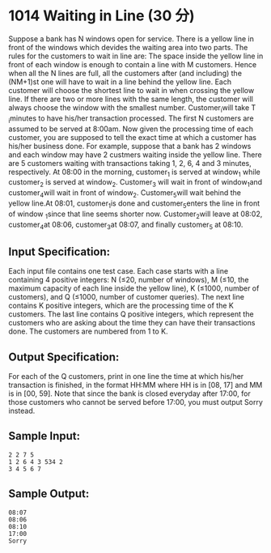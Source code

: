 # 1014 Waiting in Line (30 分)

Suppose a bank has N windows open for service. There is a yellow line in front of the windows which devides the waiting area into two parts. The rules for the customers to wait in line are:
The space inside the yellow line in front of each window is enough to contain a line with M customers. Hence when all the N lines are full, all the customers after (and including) the (NM+1)st one will have to wait in a line behind the yellow line.
Each customer will choose the shortest line to wait in when crossing the yellow line. If there are two or more lines with the same length, the customer will always choose the window with the smallest number.
Customer<sub>i</sub>will take T<sub>​i</sub>minutes to have his/her transaction processed.
The first N customers are assumed to be served at 8:00am.
Now given the processing time of each customer, you are supposed to tell the exact time at which a customer has his/her business done.
For example, suppose that a bank has 2 windows and each window may have 2 custmers waiting inside the yellow line. There are 5 customers waiting with transactions taking 1, 2, 6, 4 and 3 minutes, respectively. At 08:00 in the morning, customer​​<sub>1</sub>
​​is served at window<sub>​1</sub>
​​while customer<sub>​2</sub>
​​is served at window
​<sub>​2</sub>. Customer<sub>​3</sub>
​​will wait in front of window<sub>​1</sub>and customer​<sub>​4</sub>​​will wait in front of window<sub>​2</sub>​​. Customer<sub>​5</sub>​​will wait behind the yellow line.At 08:01, customer​​<sub>1</sub>​​is done and customer​<sub>​5</sub>​​enters the line in front of window
​<sub>​1</sub>​​since that line seems shorter now. Customer<sub>​2</sub>​​will leave at 08:02, customer​<sub>​4</sub>​​at 08:06, customer​​<sub>3</sub>​​at 08:07, and finally customer​<sub>​5</sub>
​​at 08:10.
## Input Specification:
Each input file contains one test case. Each case starts with a line containing 4 positive integers: N (≤20, number of windows), M (≤10, the maximum capacity of each line inside the yellow line), K (≤1000, number of customers), and Q (≤1000, number of customer queries).
The next line contains K positive integers, which are the processing time of the K customers.
The last line contains Q positive integers, which represent the customers who are asking about the time they can have their transactions done. The customers are numbered from 1 to K.
## Output Specification:
For each of the Q customers, print in one line the time at which his/her transaction is finished, in the format HH:MM where HH is in [08, 17] and MM is in [00, 59]. Note that since the bank is closed everyday after 17:00, for those customers who cannot be served before 17:00, you must output Sorry instead.
## Sample Input:
```
2 2 7 5
1 2 6 4 3 534 2
3 4 5 6 7
```
## Sample Output:
```
08:07
08:06
08:10
17:00
Sorry
```
